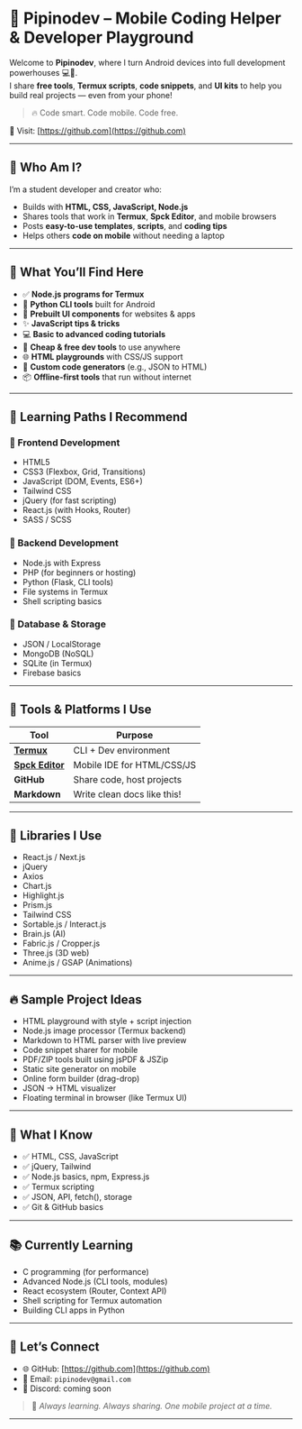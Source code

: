 # 🚀 Pipinodev – Mobile Coding Helper & Developer Playground

Welcome to **Pipinodev**, where I turn Android devices into full development powerhouses 💻📱.  
I share **free tools**, **Termux scripts**, **code snippets**, and **UI kits** to help you build real projects — even from your phone!

> 🔥 Code smart. Code mobile. Code free.

🔗 Visit: [https://github.com](https://github.com)

---

## 📌 Who Am I?

I’m a student developer and creator who:
- Builds with **HTML, CSS, JavaScript, Node.js**
- Shares tools that work in **Termux**, **Spck Editor**, and mobile browsers
- Posts **easy-to-use templates**, **scripts**, and **coding tips**
- Helps others **code on mobile** without needing a laptop

---

## 📱 What You’ll Find Here

- ✅ **Node.js programs for Termux**
- 🐍 **Python CLI tools** built for Android
- 🎨 **Prebuilt UI components** for websites & apps
- ✨ **JavaScript tips & tricks**
- 💻 **Basic to advanced coding tutorials**
- 🔧 **Cheap & free dev tools** to use anywhere
- 🌐 **HTML playgrounds** with CSS/JS support
- 🧩 **Custom code generators** (e.g., JSON to HTML)
- 📦 **Offline-first tools** that run without internet

---

## 🧠 Learning Paths I Recommend

### 📍 Frontend Development
- HTML5
- CSS3 (Flexbox, Grid, Transitions)
- JavaScript (DOM, Events, ES6+)
- Tailwind CSS
- jQuery (for fast scripting)
- React.js (with Hooks, Router)
- SASS / SCSS

### 📍 Backend Development
- Node.js with Express
- PHP (for beginners or hosting)
- Python (Flask, CLI tools)
- File systems in Termux
- Shell scripting basics

### 📍 Database & Storage
- JSON / LocalStorage
- MongoDB (NoSQL)
- SQLite (in Termux)
- Firebase basics

---

## 🔧 Tools & Platforms I Use

| Tool        | Purpose                     |
|-------------|-----------------------------|
| **[Termux](https://play.google.com/store/apps/details?id=com.termux)**  | CLI + Dev environment       |
| **[Spck Editor](https://play.google.com/store/apps/details?id=com.termux)** | Mobile IDE for HTML/CSS/JS |
| **GitHub**  | Share code, host projects   |
| **Markdown** | Write clean docs like this! |

---

## 🧩 Libraries I Use

- React.js / Next.js
- jQuery
- Axios
- Chart.js
- Highlight.js
- Prism.js
- Tailwind CSS
- Sortable.js / Interact.js
- Brain.js (AI)
- Fabric.js / Cropper.js
- Three.js (3D web)
- Anime.js / GSAP (Animations)

---

## 🔥 Sample Project Ideas

- HTML playground with style + script injection
- Node.js image processor (Termux backend)
- Markdown to HTML parser with live preview
- Code snippet sharer for mobile
- PDF/ZIP tools built using jsPDF & JSZip
- Static site generator on mobile
- Online form builder (drag-drop)
- JSON → HTML visualizer
- Floating terminal in browser (like Termux UI)

---

## 🎯 What I Know

- ✅ HTML, CSS, JavaScript
- ✅ jQuery, Tailwind
- ✅ Node.js basics, npm, Express.js
- ✅ Termux scripting 
- ✅ JSON, API, fetch(), storage
- ✅ Git & GitHub basics

---

## 📚 Currently Learning

- C programming (for performance)
- Advanced Node.js (CLI tools, modules)
- React ecosystem (Router, Context API)
- Shell scripting for Termux automation
- Building CLI apps in Python

---

## 💬 Let’s Connect

- 🌐 GitHub: [https://github.com](https://github.com)
- 📩 Email: `pipinodev@gmail.com`
- 📱 Discord: coming soon

> 🧠 *Always learning. Always sharing. One mobile project at a time.*

---
